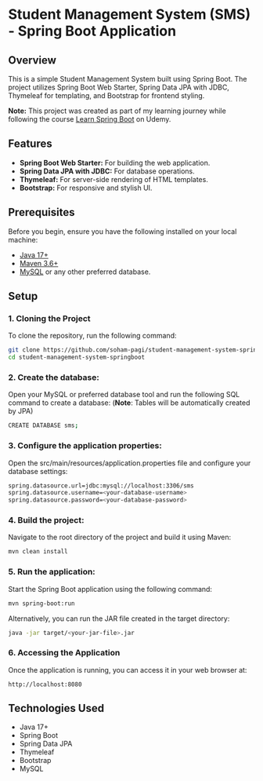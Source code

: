 # Student Management System (SMS) - Spring Boot Application

## Overview

This is a simple Student Management System built using Spring Boot. The project utilizes Spring Boot Web Starter, Spring Data JPA with JDBC, Thymeleaf for templating, and Bootstrap for frontend styling.

**Note:** This project was created as part of my learning journey while following the course [Learn Spring Boot](https://www.udemy.com/course/learn-spring-boot/) on Udemy.

## Features

- **Spring Boot Web Starter:** For building the web application.
- **Spring Data JPA with JDBC:** For database operations.
- **Thymeleaf:** For server-side rendering of HTML templates.
- **Bootstrap:** For responsive and stylish UI.

## Prerequisites

Before you begin, ensure you have the following installed on your local machine:

- [Java 17+](https://www.oracle.com/java/technologies/javase/jdk17-archive-downloads.html)
- [Maven 3.6+](https://maven.apache.org/download.cgi)
- [MySQL](https://dev.mysql.com/downloads/installer/) or any other preferred database.

## Setup

### 1. Cloning the Project

To clone the repository, run the following command:

```bash
git clone https://github.com/soham-pagi/student-management-system-springboot.git
cd student-management-system-springboot
```

### 2. Create the database:

Open your MySQL or preferred database tool and run the following SQL command to create a database:
(**Note**: Tables will be automatically created by JPA)
```bash
CREATE DATABASE sms;
```

### 3. Configure the application properties:
Open the src/main/resources/application.properties file and configure your database settings:
```bash
spring.datasource.url=jdbc:mysql://localhost:3306/sms
spring.datasource.username=<your-database-username>
spring.datasource.password=<your-database-password>
```

### 4. Build the project:

Navigate to the root directory of the project and build it using Maven:

```bash
mvn clean install
```

### 5. Run the application:

Start the Spring Boot application using the following command:

```bash
mvn spring-boot:run
```

Alternatively, you can run the JAR file created in the target directory:

```bash
java -jar target/<your-jar-file>.jar
```

### 6. Accessing the Application
Once the application is running, you can access it in your web browser at:

```
http://localhost:8080
```

## Technologies Used
- Java 17+
- Spring Boot
- Spring Data JPA
- Thymeleaf
- Bootstrap
- MySQL